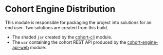 # Cohort Engine Distribution

This module is responsible for packaging the project into solutions for an end user.
Two solutions are created from this build.
* The shaded `jar` created by the [cohort-cli](/cohort-cli) module.
* The `war` containing the cohort REST API produced by the [cohort-engine-api-web](/cohort-engine-api-web) module.

